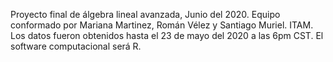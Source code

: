Proyecto final de álgebra lineal avanzada, Junio del 2020. Equipo conformado por Mariana Martinez, Román Vélez y Santiago Muriel. ITAM. 
Los datos fueron obtenidos hasta el 23 de mayo del 2020 a las 6pm CST.
El software computacional será R. 
